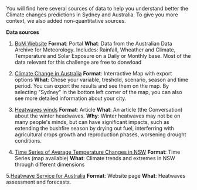 You will find here several sources of data to help you understand better the Climate changes predictions in Sydney and Australia. 
To give you more context, we also added non-quantitative sources. 



**Data sources** 
1. [BoM Website](http://www.bom.gov.au/climate/data/) 
**Format**: Portal 
**What**: Data from the Australian Data Archive for Meteorology. Includes: Rainfall, Wheather and Climate, Temperature and Solar Exposure on a Daily or Monthly base. Most of the data relevant for this challenge are free to donwload 

2. [Climate Change in Australia](https://www.climatechangeinaustralia.gov.au/en/climate-projections/explore-data/threshold-calculator/)
**Format**: Interractive Map with export options
**What**: Chose your variable, treshold, scenario, season and time period. You can export the results and see them on the map. By selecting "Sydney" in the bottom left corner of the map, you can also see more detailed information about your city. 

3. [Heatwaves winds](https://theconversation.com/winter-heatwaves-are-nice-as-extreme-weather-events-go-27172)
**Format**: Article
**What**: An article (the Conversation) about the winter headwaves. 
**Why**: Winter heatwaves may not be on many people's minds, but can have significant impacts, such as extending the bushfire season by drying out fuel, interferring with agricultural crops growth and reproduction phases, worsening drought conditions.

4. [Time Series of Average Temperature Changes in NSW](http://www.bom.gov.au/climate/change/index.shtml#tabs=Tracker&tracker=timeseries&tQ=graph%3Dtmean%26area%3Dnsw%26season%3D0112) 
**Format**: Time Series (map available) 
**What**: Climate trends and extremes in NSW through different dimensions 

5.[Heatwave Service for Australia](http://www.bom.gov.au/australia/heatwave/index.shtml)
**Format**: Website page 
**What**: Heatwaves assessment and forecasts.  



